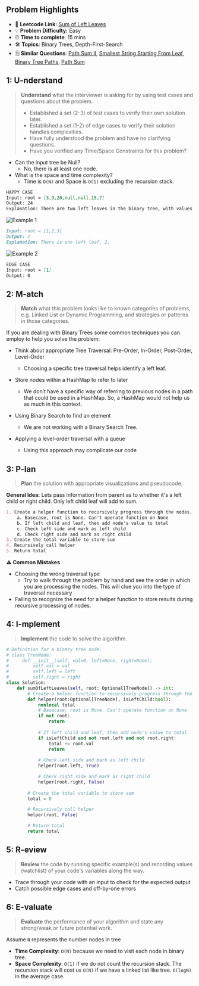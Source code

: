 ## Problem Highlights

* 🔗 **Leetcode Link:** [Sum of Left Leaves
](https://leetcode.com/problems/sum-of-left-leaves/) 
* 💡 **Problem Difficulty:** Easy
* ⏰ **Time to complete**: 15 mins
* 🛠️ **Topics**: Binary Trees, Depth-First-Search
* 🗒️ **Similar Questions**: [Path Sum II](https://leetcode.com/problems/convert-sorted-list-to-binary-search-tree/), [Smallest String Starting From Leaf](https://leetcode.com/problems/smallest-string-starting-from-leaf/), [Binary Tree Paths](https://leetcode.com/problems/binary-tree-paths/), [Path Sum
](https://leetcode.com/problems/path-sum/) 
    
## 1: U-nderstand
 
> **Understand** what the interviewer is asking for by using test cases and questions about the problem.
> 
> - Established a set (2-3) of test cases to verify their own solution later.
> - Established a set (1-2) of edge cases to verify their solution handles complexities.
> - Have fully understood the problem and have no clarifying questions.
> - Have you verified any Time/Space Constraints for this problem?

- Can the input tree be Null?
  - No, there is at least one node.
- What is the space and time complexity?
    - Time is `O(N)` and Space is `O(1)` excluding the recursion stack.
```markdown
HAPPY CASE
Input: root = [3,9,20,null,null,15,7]
Output: 24
Explanation: There are two left leaves in the binary tree, with values 9 and 15 respectively.
```
![Example 1 ](https://assets.leetcode.com/uploads/2021/04/08/leftsum-tree.jpg)
```markdown
Input: root = [1,2,3]
Output: 2
Explanation: There is one left leaf. 2.
```
![Example 2 ](https://assets.leetcode.com/uploads/2021/01/18/pathsum2.jpg)
```markdown
EDGE CASE 
Input: root = [1]
Output: 0
```   
    
## 2: M-atch

> **Match** what this problem looks like to known categories of problems, e.g. Linked List or Dynamic Programming, and strategies or patterns in those categories.

If you are dealing with Binary Trees some common techniques you can employ to help you solve the problem:

- Think about appropriate Tree Traversal: Pre-Order, In-Order, Post-Order, Level-Order
    - Choosing a specific tree traversal helps identify a left leaf.
    
- Store nodes within a HashMap to refer to later
    - We don’t have a specific way of referring to previous nodes in a path that could be used in a HashMap. So, a HashMap would not help us as much in this context.

- Using Binary Search to find an element
    - We are not working with a Binary Search Tree. 

- Applying a level-order traversal with a queue
    - Using this approach may complicate our code
## 3: P-lan

> **Plan** the solution with appropriate visualizations and pseudocode.

**General Idea:** Lets pass information from parent as to whether it's a left child or right child. Only left child leaf will add to sum.

```markdown
1. Create a helper function to recursively progress through the nodes.
    a. Basecase, root is None. Can't operate function on None
    b. If left child and leaf, then add node's value to total
    c. Check left side and mark as left child
    d. Check right side and mark as right child
3. Create the total variable to store sum
4. Recursively call helper
5. Return total
```

**⚠️ Common Mistakes**
- Choosing the wrong traversal type
    - Try to walk through the problem by hand and see the order in which you are processing the nodes. This will clue you into the type of traversal necessary
- Failing to recognize the need for a helper function to store results during recursive processing of nodes.
## 4: I-mplement

> **Implement** the code to solve the algorithm.

```python
# Definition for a binary tree node.
# class TreeNode:
#     def __init__(self, val=0, left=None, right=None):
#         self.val = val
#         self.left = left
#         self.right = right
class Solution:
    def sumOfLeftLeaves(self, root: Optional[TreeNode]) -> int:
        # Create a helper function to recursively progress through the nodes.
        def helper(root:Optional[TreeNode], isLeftChild:bool):
            nonlocal total
            # Basecase, root is None. Can't operate function on None
            if not root:
                return
            
            # If left child and leaf, then add node's value to total
            if isLeftChild and not root.left and not root.right:
                total += root.val
                return
            
            # Check left side and mark as left child
            helper(root.left, True)

            # Check right side and mark as right child
            helper(root.right, False)
        
        # Create the total variable to store sum
        total = 0

        # Recursively call helper
        helper(root, False)

        # Return total
        return total
```

## 5: R-eview

> **Review** the code by running specific example(s) and recording values (watchlist) of your code's variables along the way.

- Trace through your code with an input to check for the expected output
- Catch possible edge cases and off-by-one errors

## 6: E-valuate

> **Evaluate** the performance of your algorithm and state any strong/weak or future potential work.

Assume `N` represents the number nodes in tree
    
* **Time Complexity**: `O(N)` because we need to visit each node in binary tree.
* **Space Complexity**: `O(1)` if we do not count the recursion stack. The recursion stack will cost us `O(N)` if we have a linked list like tree. `O(logN)` in the average case.
  